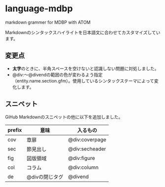 # language-mdbp
markdown grammer for MDBP with ATOM

Markdownのシンタックスハイライトを日本語文に合わせてカスタマイズしています。

## 変更点

- **太字**のときに、半角スペースを空けないと認識しない問題に対処しました。
- @div:～@divendの範囲の色が変わるよう指定（entity.name.section.gfm）。使用しているシンタックステーマによって変化します。

## スニペット
GiHub Markdownのスニペットの他に以下を追加しました。

| prefix | 意味|入るもの |
|--   |-- |-- |
| cov | 章扉 | @div:coverpage|
| sec | 節見出し |@div:secheader|
| fig | 図版領域 |@div:figure|
| col | コラム |@div:column|
| de  | @divの閉じタグ |@divend|

